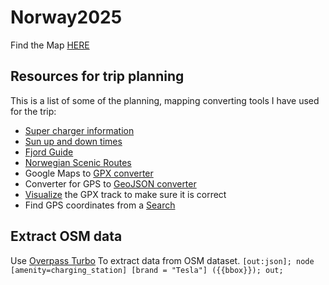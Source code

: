 # Norway2025
Find the Map [HERE](map.html)
## Resources for trip planning
This is a list of some of the planning, mapping converting tools I have used for the trip:
* [Super charger information](https://supercharge.info/map)
* [Sun up and down times](https://www.timeanddate.no/astronomi/sol/norge/bergen)
* [Fjord Guide](https://www.visitnorway.dk/aktiviteter/naturattraktioner/fjorde/fjordguide/)
* [Norwegian Scenic Routes](https://www.nasjonaleturistveger.no/en/)
* Google Maps to [GPX converter](https://mapstogpx.com/)
* Converter for GPS to [GeoJSON converter](https://geojsonconverter.vercel.app/)
* [Visualize](https://www.gpsvisualizer.com/map?output_home) the GPX track to make sure it is correct
* Find GPS coordinates from a [Search](https://www.gps-coordinates.net/)

## Extract OSM data
Use [Overpass Turbo](https://overpass-turbo.eu/) To extract data from OSM dataset.
`
[out:json];
node
  [amenity=charging_station]
  [brand = "Tesla"]
  ({{bbox}});
out;
`